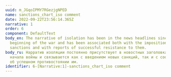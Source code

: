 ```yaml
---
uuid: m_JGqoIPMY7RGezjgNPED
name: sanctions_chart_iso comment
date: 2022-09-22T23:56:14.365Z
narrative: 1
order: 6
component: DefaultText
body_en: The narrative of isolation has been in the news headlines since the
  beginning of the war and has been associated both with the imposition of new
  sanctions and with reports of successful resistance to them.
body_ru: Нарратив изоляции постоянно присутствует в новостных заголовках с
  начала войны и связывается как с введением новых санкций, так и с сообщениями
  об успешном противостоянии им.
identifier: 6-[Narrative:1]-sanctions_chart_iso comment
---
```

